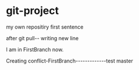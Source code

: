 # git-project
my own repositiry
first sentence

after git pull-- writing new line

I am in FirstBranch now.

Creating conflict-FirstBranch-------------test master
